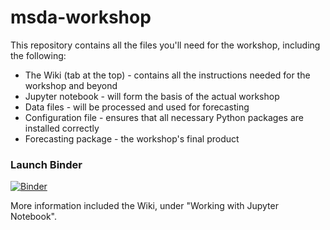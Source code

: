 # msda-workshop

This repository contains all the files you'll need for the workshop, including the following:
* The Wiki (tab at the top) - contains all the instructions needed for the workshop and beyond
* Jupyter notebook - will form the basis of the actual workshop
* Data files - will be processed and used for forecasting
* Configuration file - ensures that all necessary Python packages are installed correctly
* Forecasting package - the workshop's final product


### Launch Binder

[![Binder](https://mybinder.org/badge_logo.svg)](https://mybinder.org/v2/gh/zbutton314/msda-workshop/master)

More information included the Wiki, under "Working with Jupyter Notebook".
